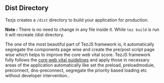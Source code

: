 
## Dist Directory   

Tezjs creates a `/dist` directory to build your application for production.    

**Note :** There is no need to change in any file inside it. While `tez build` is run it will recreate /dist directory. 

The one of the most beautiful part of TezJS framework is, it automatically segregate the components page wise and create the pre/post script page wise which helps to improve the core web vital score. TezJS framework fully follows the [core web vital guidelines](https://web.dev/vitals/) and apply those in necessary areas of the application automatically like set the preload, preloadmodule, preconnect, dns-preconnect, segregate the priority based loading etc without developer intervention..

